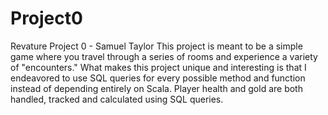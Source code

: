 # Project0
Revature Project 0 - Samuel Taylor
This project is meant to be a simple game where you travel through a series of rooms and experience a variety of "encounters."  What makes this project unique and 
interesting is that I endeavored to use SQL queries for every possible method and function instead of depending entirely on Scala.  Player health and gold
are both handled, tracked and calculated using SQL queries.  
